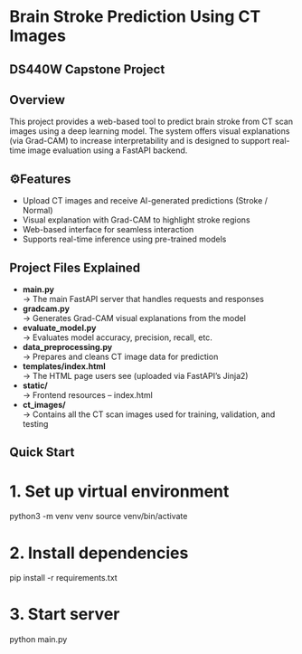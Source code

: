 # Brain Stroke Prediction Using CT Images

## DS440W Capstone Project


## Overview

This project provides a web-based tool to predict brain stroke from CT scan images using a deep learning model. 
The system offers visual explanations (via Grad-CAM) to increase interpretability and is designed to support 
real-time image evaluation using a FastAPI backend.


## ⚙Features

- Upload CT images and receive AI-generated predictions (Stroke / Normal)
- Visual explanation with Grad-CAM to highlight stroke regions
- Web-based interface for seamless interaction
- Supports real-time inference using pre-trained models


## Project Files Explained

- **main.py**  
  → The main FastAPI server that handles requests and responses
- **gradcam.py**  
  → Generates Grad-CAM visual explanations from the model
- **evaluate_model.py**  
  → Evaluates model accuracy, precision, recall, etc.
- **data_preprocessing.py**  
  → Prepares and cleans CT image data for prediction
- **templates/index.html**  
  → The HTML page users see (uploaded via FastAPI’s Jinja2)
- **static/**  
  → Frontend resources – index.html
- **ct_images/**  
  → Contains all the CT scan images used for training, validation, and testing


## Quick Start

# 1. Set up virtual environment
python3 -m venv venv
source venv/bin/activate

# 2. Install dependencies
pip install -r requirements.txt

# 3. Start server
python main.py






